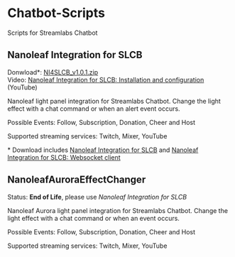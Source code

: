 # Chatbot-Scripts
Scripts for Streamlabs Chatbot

## Nanoleaf Integration for SLCB

Donwload*: [NI4SLCB_v1.0.1.zip](https://github.com/CyberHumi/NI4SLCB/releases/download/v1.0.1/NI4SLCB_v1.0.1.zip) \
Video: [Nanoleaf Integration for SLCB: Installation and configuration](http://www.youtube.com/watch?v=lJSqoR8h5vU) (YouTube)

Nanoleaf light panel integration for Streamlabs Chatbot. Change the light effect with a chat command or when an alert event occurs.

Possible Events: Follow, Subscription, Donation, Cheer and Host

Supported streaming services: Twitch, Mixer, YouTube

\* Download includes [Nanoleaf Integration for SLCB](https://github.com/CyberHumi/Chatbot-Scripts) and [Nanoleaf Integration for SLCB: Websocket client](https://github.com/CyberHumi/NI4SLCB)


## NanoleafAuroraEffectChanger
Status: __End of Life__, please use _Nanoleaf Integration for SLCB_ 

Nanoleaf Aurora light panel integration for Streamlabs Chatbot. Change the light effect with a chat command or when an event occurs.

Possible Events: Follow, Subscription, Donation, Cheer and Host

Supported streaming services: Twitch, Mixer, YouTube
